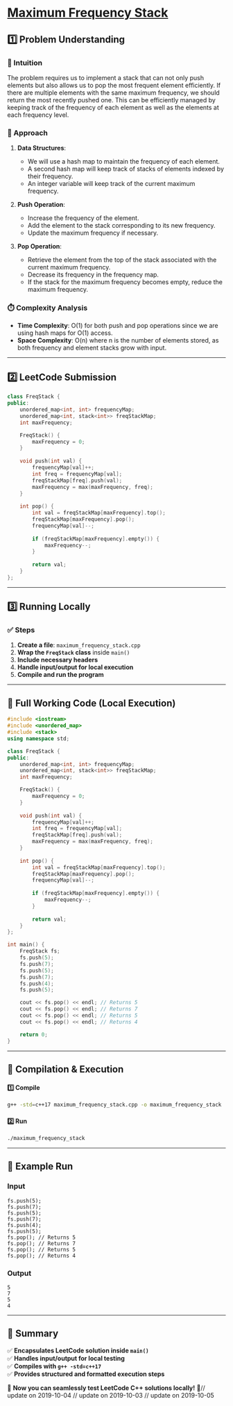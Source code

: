 # **[Maximum Frequency Stack](https://leetcode.com/problems/maximum-frequency-stack/description/)**  

## **1️⃣ Problem Understanding**  
### **📌 Intuition**  
The problem requires us to implement a stack that can not only push elements but also allows us to pop the most frequent element efficiently. If there are multiple elements with the same maximum frequency, we should return the most recently pushed one. This can be efficiently managed by keeping track of the frequency of each element as well as the elements at each frequency level.

### **🚀 Approach**  
1. **Data Structures**:
   - We will use a hash map to maintain the frequency of each element.
   - A second hash map will keep track of stacks of elements indexed by their frequency.
   - An integer variable will keep track of the current maximum frequency.

2. **Push Operation**:
   - Increase the frequency of the element.
   - Add the element to the stack corresponding to its new frequency.
   - Update the maximum frequency if necessary.

3. **Pop Operation**:
   - Retrieve the element from the top of the stack associated with the current maximum frequency.
   - Decrease its frequency in the frequency map.
   - If the stack for the maximum frequency becomes empty, reduce the maximum frequency.

### **⏱️ Complexity Analysis**  
- **Time Complexity**: O(1) for both push and pop operations since we are using hash maps for O(1) access.
- **Space Complexity**: O(n) where n is the number of elements stored, as both frequency and element stacks grow with input.

---  

## **2️⃣ LeetCode Submission**  
```cpp
class FreqStack {
public:
    unordered_map<int, int> frequencyMap;
    unordered_map<int, stack<int>> freqStackMap;
    int maxFrequency;

    FreqStack() {
        maxFrequency = 0;
    }
    
    void push(int val) {
        frequencyMap[val]++;
        int freq = frequencyMap[val];
        freqStackMap[freq].push(val);
        maxFrequency = max(maxFrequency, freq);
    }
    
    int pop() {
        int val = freqStackMap[maxFrequency].top();
        freqStackMap[maxFrequency].pop();
        frequencyMap[val]--;
        
        if (freqStackMap[maxFrequency].empty()) {
            maxFrequency--;
        }
        
        return val;
    }
};
```  

---  

## **3️⃣ Running Locally**  
### **✅ Steps**  
1. **Create a file**: `maximum_frequency_stack.cpp`  
2. **Wrap the `FreqStack` class** inside `main()`  
3. **Include necessary headers**  
4. **Handle input/output for local execution**  
5. **Compile and run the program**  

---  

## **📝 Full Working Code (Local Execution)**  
```cpp
#include <iostream>
#include <unordered_map>
#include <stack>
using namespace std;

class FreqStack {
public:
    unordered_map<int, int> frequencyMap;
    unordered_map<int, stack<int>> freqStackMap;
    int maxFrequency;

    FreqStack() {
        maxFrequency = 0;
    }
    
    void push(int val) {
        frequencyMap[val]++;
        int freq = frequencyMap[val];
        freqStackMap[freq].push(val);
        maxFrequency = max(maxFrequency, freq);
    }
    
    int pop() {
        int val = freqStackMap[maxFrequency].top();
        freqStackMap[maxFrequency].pop();
        frequencyMap[val]--;
        
        if (freqStackMap[maxFrequency].empty()) {
            maxFrequency--;
        }
        
        return val;
    }
};

int main() {
    FreqStack fs;
    fs.push(5);
    fs.push(7);
    fs.push(5);
    fs.push(7);
    fs.push(4);
    fs.push(5);

    cout << fs.pop() << endl; // Returns 5
    cout << fs.pop() << endl; // Returns 7
    cout << fs.pop() << endl; // Returns 5
    cout << fs.pop() << endl; // Returns 4

    return 0;
}
```  

---  

## **🔧 Compilation & Execution**  
#### **1️⃣ Compile**  
```bash
g++ -std=c++17 maximum_frequency_stack.cpp -o maximum_frequency_stack
```  

#### **2️⃣ Run**  
```bash
./maximum_frequency_stack
```  

---  

## **🎯 Example Run**  
### **Input**  
```
fs.push(5);
fs.push(7);
fs.push(5);
fs.push(7);
fs.push(4);
fs.push(5);
fs.pop(); // Returns 5
fs.pop(); // Returns 7
fs.pop(); // Returns 5
fs.pop(); // Returns 4
```  
### **Output**  
```
5
7
5
4
```  

---  

## **📌 Summary**  
✅ **Encapsulates LeetCode solution inside `main()`**  
✅ **Handles input/output for local testing**  
✅ **Compiles with `g++ -std=c++17`**  
✅ **Provides structured and formatted execution steps**  

🚀 **Now you can seamlessly test LeetCode C++ solutions locally!** 🚀// update on 2019-10-04
// update on 2019-10-03
// update on 2019-10-05
